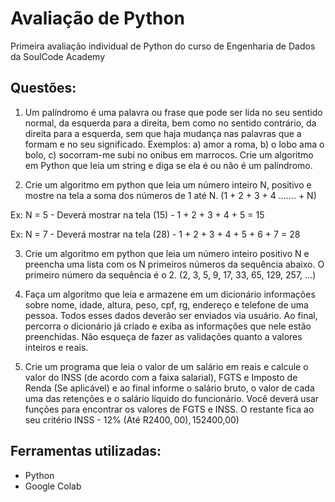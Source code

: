 # Avaliação de Python
Primeira avaliação individual de Python do curso de Engenharia de Dados da SoulCode Academy

## Questões:
1) Um palíndromo é uma palavra ou frase que pode ser lida no seu sentido normal, da esquerda para a direita, bem como no sentido contrário, da direita para a esquerda, sem que haja mudança nas palavras que a formam e no seu significado. Exemplos: a) amor a roma, b) o lobo ama o bolo, c) socorram-me subi no onibus em marrocos. Crie um algoritmo em Python que leia um string e diga se ela é ou não é um palíndromo.


2) Crie um algoritmo em python que leia um número inteiro N, positivo e mostre na tela a soma dos números de 1 até N. (1 + 2 + 3 + 4 ……. + N)

Ex: N = 5      -     Deverá mostrar na tela (15)             -     1 + 2 + 3 + 4 + 5 = 15

Ex: N = 7      -     Deverá mostrar na tela (28)             -     1 + 2 + 3 + 4 + 5 + 6 + 7 = 28


3) Crie um algoritmo em python que leia um número inteiro positivo N e preencha uma lista com os N primeiros números da sequência abaixo. O primeiro número da sequência é o 2.
(2, 3, 5, 9, 17, 33, 65, 129, 257, ...)


4) Faça um algoritmo que leia e armazene em um dicionário informações sobre nome, idade, altura, peso, cpf, rg,  endereço e telefone de uma pessoa. Todos esses dados deverão ser enviados via usuário. Ao final, percorra o dicionário já criado e exiba as informações que nele estão preenchidas. Não esqueça de fazer as validações quanto a valores inteiros e reais.


5) Crie um programa que leia o valor de um salário em reais e calcule o valor do INSS (de acordo com a faixa salarial), FGTS e Imposto de Renda (Se aplicável) e ao final informe o salário bruto, o valor de cada uma das retenções e o salário líquido do funcionário. Você deverá usar funções para encontrar os valores de FGTS e INSS. O restante fica ao seu critério
INSS - 12% (Até R$2400,00), 15% (Acima de R$2400,00)

## Ferramentas utilizadas:
* Python
* Google Colab
